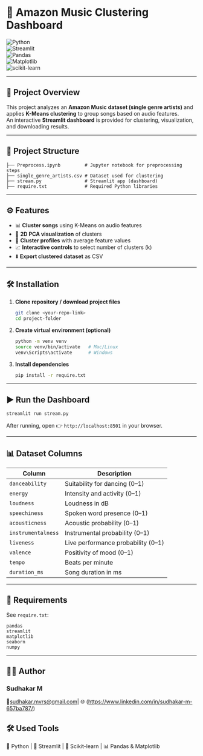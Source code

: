 # 🎵 Amazon Music Clustering Dashboard  

![Python](https://img.shields.io/badge/Python-3.8+-blue?logo=python)  
![Streamlit](https://img.shields.io/badge/Streamlit-App-red?logo=streamlit)  
![Pandas](https://img.shields.io/badge/Pandas-Data%20Analysis-150458?logo=pandas)  
![Matplotlib](https://img.shields.io/badge/Matplotlib-Visualization-yellow?logo=plotly)  
![scikit-learn](https://img.shields.io/badge/Scikit--Learn-ML-orange?logo=scikit-learn)  

---

## 📌 Project Overview  
This project analyzes an **Amazon Music dataset (single genre artists)** and applies **K-Means clustering** to group songs based on audio features.  
An interactive **Streamlit dashboard** is provided for clustering, visualization, and downloading results.  

---

## 📂 Project Structure  
```
├── Preprocess.ipynb         # Jupyter notebook for preprocessing steps
├── single_genre_artists.csv # Dataset used for clustering
├── stream.py                # Streamlit app (dashboard)
├── require.txt              # Required Python libraries
```

---

## ⚙️ Features  
- 📊 **Cluster songs** using K-Means on audio features  
- 🎨 **2D PCA visualization** of clusters  
- 📌 **Cluster profiles** with average feature values  
- 📈 **Interactive controls** to select number of clusters (k)  
- ⬇️ **Export clustered dataset** as CSV  

---

## 🛠️ Installation  

1. **Clone repository / download project files**  
   ```bash
   git clone <your-repo-link>
   cd project-folder
   ```

2. **Create virtual environment (optional)**  
   ```bash
   python -m venv venv
   source venv/bin/activate   # Mac/Linux
   venv\Scripts\activate      # Windows
   ```

3. **Install dependencies**  
   ```bash
   pip install -r require.txt
   ```

---

## ▶️ Run the Dashboard  
```bash
streamlit run stream.py
```

After running, open 👉 `http://localhost:8501` in your browser.  

---

## 📊 Dataset Columns  
| Column          | Description |
|-----------------|-------------|
| `danceability`  | Suitability for dancing (0–1) |
| `energy`        | Intensity and activity (0–1) |
| `loudness`      | Loudness in dB |
| `speechiness`   | Spoken word presence (0–1) |
| `acousticness`  | Acoustic probability (0–1) |
| `instrumentalness` | Instrumental probability (0–1) |
| `liveness`      | Live performance probability (0–1) |
| `valence`       | Positivity of mood (0–1) |
| `tempo`         | Beats per minute |
| `duration_ms`   | Song duration in ms |

---

## 📎 Requirements  
See `require.txt`:  
```
pandas
streamlit
matplotlib
seaborn
numpy
```
---
## 🧑‍💻 Author  
### Sudhakar M
📧sudhakar.mvrs@gmail.com| 🌐 (https://www.linkedin.com/in/sudhakar-m-657ba787/)
## 🛠️ Used Tools
🐍 Python | 🚀 Streamlit | 🤖 Scikit-learn | 📊 Pandas & Matplotlib  
